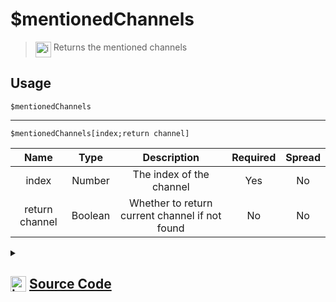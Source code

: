 # $mentionedChannels
> <img align="top" src="https://upload.wikimedia.org/wikipedia/commons/thumb/e/e4/Infobox_info_icon.svg/160px-Infobox_info_icon.svg.png?20150409153300" alt="image" width="25" height="auto"> Returns the mentioned channels
## Usage
```
$mentionedChannels
```
---
```
$mentionedChannels[index;return channel]
```
| Name | Type | Description | Required | Spread
| :---: | :---: | :---: | :---: | :---: |
index | Number | The index of the channel | Yes | No
return channel | Boolean | Whether to return current channel if not found | No | No
<details>
<summary>
    
## <img align="top" src="https://cdn4.iconfinder.com/data/icons/iconsimple-logotypes/512/github-512.png" alt="image" width="25" height="auto">  [Source Code](https://github.com/tryforge/ForgeScript-V2/blob/main/src/native/mentionedChannels.ts)
    
</summary>
    
```ts
import { ArgType, NativeFunction, Return } from "../structures"

export default new NativeFunction({
    name: "$mentionedChannels",
    version: "1.0.0",
    brackets: false,
    description: "Returns the mentioned channels",
    unwrap: true,
    args: [
        {
            name: "index",
            description: "The index of the channel",
            rest: false,
            type: ArgType.Number,
            required: true,
        },
        {
            name: "return channel",
            description: "Whether to return current channel if not found",
            rest: false,
            type: ArgType.Boolean,
        },
    ],
    execute(ctx, [i, rt]) {
        const id: string | undefined = this.hasFields
            ? ctx.message?.mentions.channels.at(i)?.id
            : ctx.message?.mentions.channels.map((x) => x.id).join(", ")

        return Return.success(id ?? (rt ? ctx.channel?.id : undefined))
    },
})

```
    
</details>